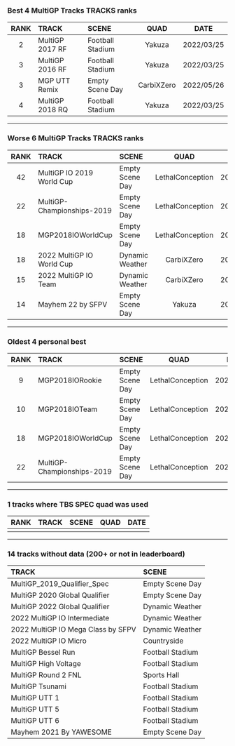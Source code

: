 ### Best 4 MultiGP Tracks TRACKS ranks
|RANK|TRACK|SCENE|QUAD|DATE|
|:---:|:---|:---|:---:|:---:|
|2|MultiGP 2017 RF|Football Stadium|Yakuza|2022/03/25|
|3|MultiGP 2016 RF|Football Stadium|Yakuza|2022/03/25|
|3|MGP UTT Remix|Empty Scene Day|CarbiXZero|2022/05/26|
|4|MultiGP 2018 RQ|Football Stadium|Yakuza|2022/03/25|
---
### Worse 6 MultiGP Tracks TRACKS ranks
|RANK|TRACK|SCENE|QUAD|DATE|
|:---:|:---|:---|:---:|:---:|
|42|MultiGP IO 2019 World Cup|Empty Scene Day|LethalConception|2021/01/12|
|22|MultiGP-Championships-2019|Empty Scene Day|LethalConception|2021/01/12|
|18|MGP2018IOWorldCup|Empty Scene Day|LethalConception|2021/01/11|
|18|2022 MultiGP IO World Cup|Dynamic Weather|CarbiXZero|2022/06/11|
|15|2022 MultiGP IO Team|Dynamic Weather|CarbiXZero|2022/06/11|
|14|Mayhem 22 by SFPV|Empty Scene Day|Yakuza|2022/03/30|
---
### Oldest 4 personal best
|RANK|TRACK|SCENE|QUAD|DATE|
|:---:|:---|:---|:---:|:---:|
|9|MGP2018IORookie|Empty Scene Day|LethalConception|2021/01/11|
|10|MGP2018IOTeam|Empty Scene Day|LethalConception|2021/01/11|
|18|MGP2018IOWorldCup|Empty Scene Day|LethalConception|2021/01/11|
|22|MultiGP-Championships-2019|Empty Scene Day|LethalConception|2021/01/12|
---
### 1 tracks where TBS SPEC quad was used
|RANK|TRACK|SCENE|QUAD|DATE|
|:---:|:---|:---|:---:|:---:|
||||||
---
### 14 tracks without data (200+ or not in leaderboard)
|TRACK|SCENE|
|:---|:---|
|MultiGP_2019_Qualifier_Spec|Empty Scene Day|
|MultiGP 2020 Global Qualifier|Empty Scene Day|
|MultiGP 2022 Global Qualifier|Dynamic Weather|
|2022 MultiGP IO Intermediate|Dynamic Weather|
|2022 MultiGP IO Mega Class by SFPV|Dynamic Weather|
|2022 MultiGP IO Micro|Countryside|
|MultiGP Bessel Run|Football Stadium|
|MultiGP High Voltage|Football Stadium|
|MultiGP Round 2 FNL|Sports Hall|
|MultiGP Tsunami|Football Stadium|
|MultiGP UTT 1|Football Stadium|
|MultiGP UTT 5|Football Stadium|
|MultiGP UTT 6|Football Stadium|
|Mayhem 2021 By YAWESOME|Empty Scene Day|
